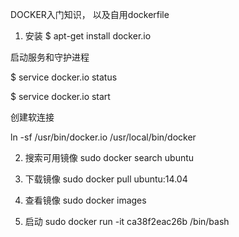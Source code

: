 DOCKER入门知识， 以及自用dockerfile 

1. 安装 
$ apt-get install docker.io

启动服务和守护进程

$ service docker.io status

$ service docker.io start

创建软连接

ln -sf /usr/bin/docker.io /usr/local/bin/docker


2. 搜索可用镜像
sudo docker search ubuntu


3. 下载镜像
sudo docker pull ubuntu:14.04

4. 查看镜像
sudo docker images

5. 启动
sudo docker run -it ca38f2eac26b /bin/bash
